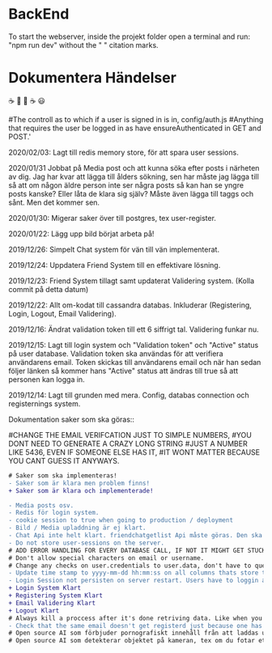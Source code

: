 # BackEnd
To start the webserver, inside the projekt folder open a terminal and run: "npm run dev" without the " " citation marks.


# Dokumentera Händelser
:coffee: :pizza: :pizza: :coffee: :smiley: 

#The controll as to which if a user is signed in is in, config/auth.js
#Anything that requires the user be logged in as have ensureAuthenticated in GET and POST.'


2020/02/03: Lagt till redis memory store, för att spara user sessions.

2020/01/31 Jobbat på Media post och att kunna söka efter posts i närheten av dig.
Jag har kvar att lägga till ålders sökning, sen har måste jag lägga till så att om någon äldre person inte ser några
posts så kan han se yngre posts kanske? Eller låta de klara sig själv?
Måste även lägga till taggs och sånt. Men det kommer sen.

2020/01/30: Migerar saker över till postgres, tex user-register.

2020/01/22: Lägg upp bild börjat arbeta på!

2019/12/26: Simpelt Chat system för vän till vän implementerat.

2019/12/24: Uppdatera Friend System till en effektivare lösning.

2019/12/23: Friend System tillagt samt updaterat Validering system. (Kolla commit på detta datum)

2019/12/22: Allt om-kodat till cassandra databas. Inkluderar (Registering, Login, Logout, Email Validering).

2019/12/16: Ändrat validation token till ett 6 siffrigt tal. Validering funkar nu.

2019/12/15: Lagt till login system och "Validation token" och "Active" status på user database. Validation token ska användas för att verifiera användarens email. Token skickas till användarens email och när han sedan följer länken så kommer hans "Active" status att ändras till true så att personen kan logga in.

2019/12/14: Lagt till grunden med mera. Config, databas connection och registernings system.

Dokumentation saker som ska göras::

#CHANGE THE EMAIL VERIFCATION JUST TO SIMPLE NUMBERS, 
#YOU DONT NEED TO GENERATE A CRAZY LONG STRING
#JUST A NUMBER LIKE 5436, EVEN IF SOMEONE ELSE HAS IT,
#IT WONT MATTER BECAUSE YOU CANT GUESS IT ANYWAYS.

```diff
# Saker som ska implementeras!
- Saker som är klara men problem finns!
+ Saker som är klara och implementerade!

- Media posts osv.
- Redis för login system.
- cookie session to true when going to production / deployment
- Bild / Media upladdning är ej klart.
- Chat Api inte helt klart. friendchatgetlist Api måste göras. Den ska hämta en lista på vän-chattar du har. Så att man sedan kan välja.
- Do not store user-sessions on the server.
# ADD ERROR HANDLING FOR EVERY DATABASE CALL, IF NOT IT MIGHT GET STUCK.
# Don't allow special characters on email or username.
# Change any checks on user.credentials to user.data, don't have to query their login to check if user exists for safety purposes. As in only query credentials when logging in or registering or alike.
- Update time stamp to yyyy-mm-dd hh:mm:ss on all columns thats store timestamps OR EPOCH time stamp
- Login Session not persisten on server restart. Users have to loggin again after a restart. Save the session in database.
+ Login System Klart
+ Registering System Klart
+ Email Validering Klart
+ Logout Klart
# Always kill a proccess after it's done retriving data. Like when you retrieve a chat, you dont have to keep the connection up. You re-establish when needed.
- Check that the same email doesn't get registerd just because one has uppercase and the other one lowercase, same goes for username
# Open source AI som förbjuder pornografiskt innehåll från att laddas upp.
# Open source AI som detekterar objektet på kameran, tex om du fotar ett headset "Så ska den sätta den automatiskt på headset samt färg"
```
